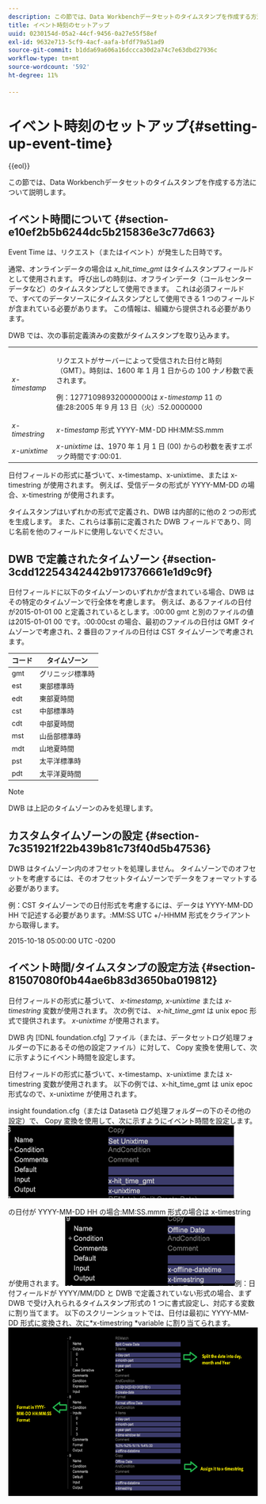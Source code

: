 ```yaml
---
description: この節では、Data Workbenchデータセットのタイムスタンプを作成する方法について説明します。
title: イベント時刻のセットアップ
uuid: 0230154d-05a2-44cf-9456-0a27e55f58ef
exl-id: 9632e713-5cf9-4acf-aafa-bfdf79a51ad9
source-git-commit: b1dda69a606a16dccca30d2a74c7e63dbd27936c
workflow-type: tm+mt
source-wordcount: '592'
ht-degree: 11%

---
```


# イベント時刻のセットアップ{#setting-up-event-time}

{{eol}}

この節では、Data Workbenchデータセットのタイムスタンプを作成する方法について説明します。

## イベント時間について {#section-e10ef2b5b6244dc5b215836e3c77d663}

Event Time は、リクエスト（またはイベント）が発生した日時です。

通常、オンラインデータの場合は *x_hit_time_gmt* はタイムスタンプフィールドとして使用されます。 呼び出しの時刻は、オフラインデータ（コールセンターデータなど）のタイムスタンプとして使用できます。 これは必須フィールドで、すべてのデータソースにタイムスタンプとして使用できる 1 つのフィールドが含まれている必要があります。 この情報は、組織から提供される必要があります。

DWB では、次の事前定義済みの変数がタイムスタンプを取り込みます。

<table id="table_C24BD56CEB4E42F68D645EBB65585D16"> 
 <tbody> 
  <tr> 
   <td colname="col1"><i>x-timestamp</i> </td> 
   <td colname="col2"> <p> リクエストがサーバーによって受信された日付と時刻（GMT）。時刻は、1600 年 1 月 1 日からの 100 ナノ秒数で表されます。 </p> <p>例：127710989320000000は <i>x-timestamp</i> 11 の値:28:2005 年 9 月 13 日（火）:52.0000000 </p> </td> 
  </tr> 
  <tr> 
   <td colname="col1"><i>x-timestring</i> </td> 
   <td colname="col2"> <i>x-timestamp</i> 形式 YYYY-MM-DD HH:MM:SS.mmm </td> 
  </tr> 
  <tr> 
   <td colname="col1"><i>x-unixtime</i> </td> 
   <td colname="col2"> <i>x-unixtime</i> は、1970 年 1 月 1 日 (00) からの秒数を表すエポック時間です:00:01. </td> 
  </tr> 
 </tbody> 
</table>

日付フィールドの形式に基づいて、x-timestamp、x-unixtime、または x-timestring が使用されます。 例えば、受信データの形式が YYYY-MM-DD の場合、x-timestring が使用されます。

タイムスタンプはいずれかの形式で定義され、DWB は内部的に他の 2 つの形式を生成します。 また、これらは事前に定義された DWB フィールドであり、同じ名前を他のフィールドに使用しないでください。

## DWB で定義されたタイムゾーン {#section-3cdd12254342442b917376661e1d9c9f}

日付フィールドに以下のタイムゾーンのいずれかが含まれている場合、DWB はその特定のタイムゾーンで行全体を考慮します。 例えば、あるファイルの日付が2015-01-01 00 と定義されているとします。:00:00 gmt と別のファイルの値は2015-01-01 00 です。:00:00cst の場合、最初のファイルの日付は GMT タイムゾーンで考慮され、2 番目のファイルの日付は CST タイムゾーンで考慮されます。

| コード | タイムゾーン |
|---|---|
| gmt | グリニッジ標準時 |
| est | 東部標準時 |
| edt | 東部夏時間 |
| cst | 中部標準時 |
| cdt | 中部夏時間 |
| mst | 山岳部標準時 |
| mdt | 山地夏時間 |
| pst | 太平洋標準時 |
| pdt | 太平洋夏時間 |

>[!NOTE]
>
>DWB は上記のタイムゾーンのみを処理します。

## カスタムタイムゾーンの設定 {#section-7c351921f22b439b81c73f40d5b47536}

DWB はタイムゾーン内のオフセットを処理しません。 タイムゾーンでのオフセットを考慮するには、そのオフセットタイムゾーンでデータをフォーマットする必要があります。

例：CST タイムゾーンでの日付形式を考慮するには、データは YYYY-MM-DD HH で記述する必要があります。:MM:SS UTC +/-HHMM 形式をクライアントから取得します。

2015-10-18 05:00:00 UTC -0200

## イベント時間/タイムスタンプの設定方法 {#section-81507080f0b44ae6b83d3650ba019812}

日付フィールドの形式に基づいて、 *x-timestamp, x-unixtime* または *x-timestring* 変数が使用されます。 次の例では、 *x-hit_time_gmt* は unix epoc 形式で提供されます。 *x-unixtime* が使用されます。

DWB 内 [!DNL foundation.cfg] ファイル（または、データセットログ処理フォルダーの下にあるその他の設定ファイル）に対して、 Copy 変換を使用して、次に示すようにイベント時間を設定します。

日付フィールドの形式に基づいて、x-timestamp、x-unixtime または x-timestring 変数が使用されます。 以下の例では、x-hit_time_gmt は unix epoc 形式なので、x-unixtime が使用されます。

insight foundation.cfg（または Datasetà ログ処理フォルダーの下のその他の設定）で、 Copy 変換を使用して、次に示すようにイベント時間を設定します。 ![](assets/dwb_impl_timestamp1.png)

の日付が YYYY-MM-DD HH の場合:MM:SS.mmm 形式の場合は x-timestring が使用されます。 ![](assets/dwb_impl_timestamp2.png)例：日付フィールドが YYYY/MM/DD と DWB で定義されていない形式の場合、まず DWB で受け入れられるタイムスタンプ形式の 1 つに書式設定し、対応する変数に割り当てます。 以下のスクリーンショットでは、日付は最初に YYYY-MM-DD 形式に変換され、次に*x-timestring *variable に割り当てられます。 ![](assets/dwb_impl_timestamp3.png)
